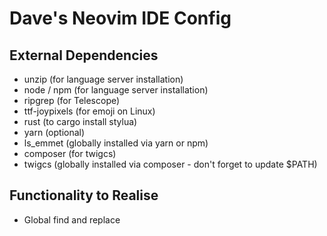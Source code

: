 # Dave's Neovim IDE Config

## External Dependencies
- unzip (for language server installation)
- node / npm (for language server installation)
- ripgrep (for Telescope)
- ttf-joypixels (for emoji on Linux)
- rust (to cargo install stylua)
- yarn (optional)
- ls_emmet (globally installed via yarn or npm)
- composer (for twigcs)
- twigcs (globally installed via composer - don't forget to update $PATH)


## Functionality to Realise
- Global find and replace
